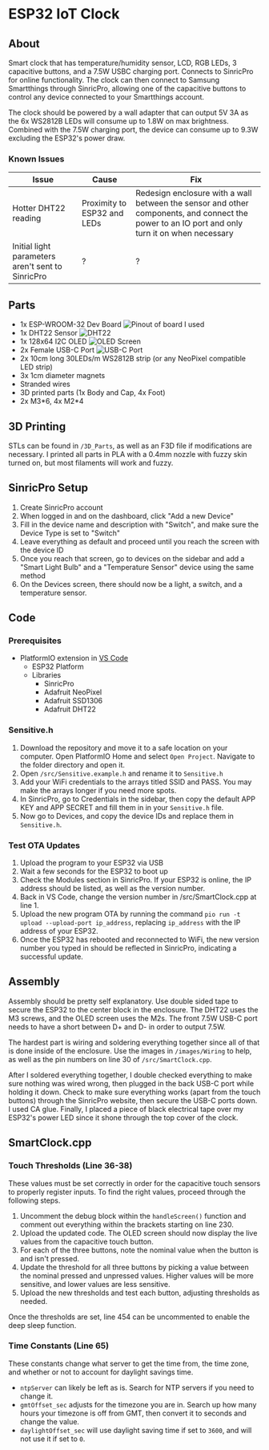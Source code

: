 # ESP32 IoT Clock

## About

Smart clock that has temperature/humidity sensor, LCD, RGB LEDs, 3 capacitive buttons, and a 7.5W USBC charging port. Connects to SinricPro for online functionality. The clock can then connect to Samsung Smartthings through SinricPro, allowing one of the capacitive buttons to control any device connected to your Smartthings account.

The clock should be powered by a wall adapter that can output 5V 3A as the 6x WS2812B LEDs will consume up to 1.8W on max brightness. Combined with the 7.5W charging port, the device can consume up to 9.3W excluding the ESP32's power draw.

### Known Issues

| Issue    | Cause   | Fix    |
|----------|---------|--------|
| Hotter DHT22 reading | Proximity to ESP32 and LEDs | Redesign enclosure with a wall between the sensor and other components, and connect the power to an IO port and only turn it on when necessary |
| Initial light parameters aren't sent to SinricPro | ? | ? |

## Parts

- 1x ESP-WROOM-32 Dev Board ![Pinout of board I used](https://www.upesy.com/cdn/shop/files/doc-esp32-pinout-reference-wroom-devkit.png?width=1038)
- 1x DHT22 Sensor ![DHT22](https://m.media-amazon.com/images/I/41Zf+0BP+DL._AC_SL1000_.jpg)
- 1x 128x64 I2C OLED ![OLED Screen](https://m.media-amazon.com/images/I/71H09-f27RL._AC_SL1500_.jpg)
- 2x Female USB-C Port ![USB-C Port](https://m.media-amazon.com/images/I/519XCsAIjML._AC_SL1001_.jpg)
- 2x 10cm long 30LEDs/m WS2812B strip (or any NeoPixel compatible LED strip)
- 3x 1cm diameter magnets
- Stranded wires
- 3D printed parts (1x Body and Cap, 4x Foot)
- 2x M3\*6, 4x M2\*4

## 3D Printing

STLs can be found in `/3D_Parts`, as well as an F3D file if modifications are necessary. I printed all parts in PLA with a 0.4mm nozzle with fuzzy skin turned on, but most filaments will work and fuzzy.

## SinricPro Setup

1. Create SinricPro account
2. When logged in and on the dashboard, click "Add a new Device"
3. Fill in the device name and description with "Switch", and make sure the Device Type is set to "Switch"
4. Leave everything as default and proceed until you reach the screen with the device ID
5. Once you reach that screen, go to devices on the sidebar and add a "Smart Light Bulb" and a "Temperature Sensor" device using the same method
6. On the Devices screen, there should now be a light, a switch, and a temperature sensor.

## Code

### Prerequisites

- PlatformIO extension in [VS Code](https://marketplace.visualstudio.com/items?itemName=platformio.platformio-ide)
  - ESP32 Platform
  - Libraries
    - SinricPro
    - Adafruit NeoPixel
    - Adafruit SSD1306
    - Adafruit DHT22

### Sensitive.h

1. Download the repository and move it to a safe location on your computer. Open PlatformIO Home and select `Open Project`. Navigate to the folder directory and open it.
2. Open `/src/Sensitive.example.h` and rename it to `Sensitive.h`
3. Add your WiFi credentials to the arrays titled SSID and PASS. You may make the arrays longer if you need more spots.
4. In SinricPro, go to Credentials in the sidebar, then copy the default APP KEY and APP SECRET and fill them in in your `Sensitive.h` file.
5. Now go to Devices, and copy the device IDs and replace them in `Sensitive.h`.

### Test OTA Updates

1. Upload the program to your ESP32 via USB
2. Wait a few seconds for the ESP32 to boot up
3. Check the Modules section in SinricPro. If your ESP32 is online, the IP address should be listed, as well as the version number.
4. Back in VS Code, change the version number in /src/SmartClock.cpp at line 1.
5. Upload the new program OTA by running the command `pio run -t upload --upload-port ip_address`, replacing `ip_address` with the IP address of your ESP32.
6. Once the ESP32 has rebooted and reconnected to WiFi, the new version number you typed in should be reflected in SinricPro, indicating a successful update.

## Assembly

Assembly should be pretty self explanatory. Use double sided tape to secure the ESP32 to the center block in the enclosure. The DHT22 uses the M3 screws, and the OLED screen uses the M2s. The front 7.5W USB-C port needs to have a short between D+ and D- in order to output 7.5W.

The hardest part is wiring and soldering everything together since all of that is done inside of the enclosure. Use the images in `/images/Wiring` to help, as well as the pin numbers on line 30 of `/src/SmartClock.cpp`.

After I soldered everything together, I double checked everything to make sure nothing was wired wrong, then plugged in the back USB-C port while holding it down. Check to make sure everything works (apart from the touch buttons) through the SinricPro website, then secure the USB-C ports down. I used CA glue. Finally, I placed a piece of black electrical tape over my ESP32's power LED since it shone through the top cover of the clock.

## SmartClock.cpp

### Touch Thresholds (Line 36-38)

These values must be set correctly in order for the capacitive touch sensors to properly register inputs. To find the right values, proceed through the following steps.

1. Uncomment the debug block within the `handleScreen()` function and comment out everything within the brackets starting on line 230.
2. Upload the updated code. The OLED screen should now display the live values from the capacitive touch button.
3. For each of the three buttons, note the nominal value when the button is and isn't pressed.
4. Update the threshold for all three buttons by picking a value between the nominal pressed and unpressed values. Higher values will be more sensitive, and lower values are less sensitive.
5. Upload the new thresholds and test each button, adjusting thresholds as needed.

Once the thresholds are set, line 454 can be uncommented to enable the deep sleep function.

### Time Constants (Line 65)

These constants change what server to get the time from, the time zone, and whether or not to account for daylight savings time.

- `ntpServer` can likely be left as is. Search for NTP servers if you need to change it.
- `gmtOffset_sec` adjusts for the timezone you are in. Search up how many hours your timezone is off from GMT, then convert it to seconds and change the value.
- `daylightOffset_sec` will use daylight saving time if set to `3600`, and will not use it if set to `0`.
